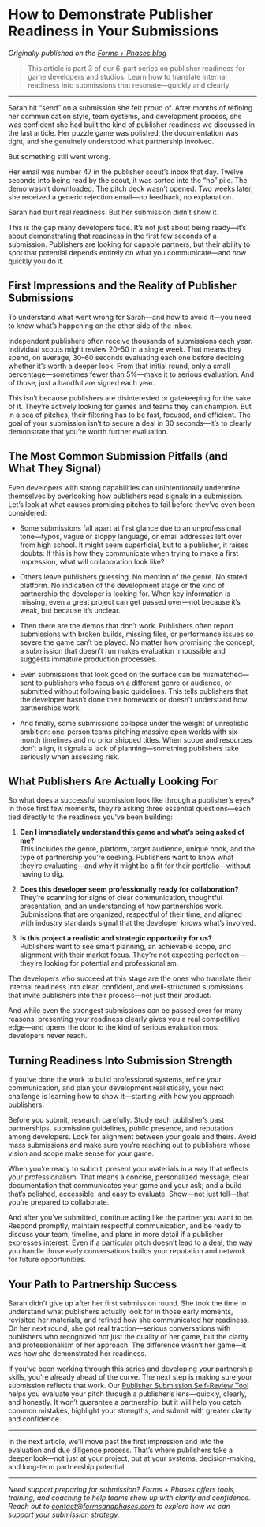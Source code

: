 # How to Demonstrate Publisher Readiness in Your Submissions
*Originally published on the [Forms + Phases blog](https://www.formsandphases.com/post/part-3-demonstrating-readiness-in-your-submissions)*

> This article is part 3 of our 6-part series on publisher readiness for game developers and studios. Learn how to translate internal readiness into submissions that resonate—quickly and clearly.

---

Sarah hit “send” on a submission she felt proud of. After months of refining her communication style, team systems, and development process, she was confident she had built the kind of publisher readiness we discussed in the last article. Her puzzle game was polished, the documentation was tight, and she genuinely understood what partnership involved.

But something still went wrong.

Her email was number 47 in the publisher scout’s inbox that day. Twelve seconds into being read by the scout, it was sorted into the “no” pile. The demo wasn’t downloaded. The pitch deck wasn’t opened. Two weeks later, she received a generic rejection email—no feedback, no explanation.

Sarah had built real readiness. But her submission didn’t show it.

This is the gap many developers face. It’s not just about being ready—it’s about demonstrating that readiness in the first few seconds of a submission. Publishers are looking for capable partners, but their ability to spot that potential depends entirely on what you communicate—and how quickly you do it.

## First Impressions and the Reality of Publisher Submissions

To understand what went wrong for Sarah—and how to avoid it—you need to know what’s happening on the other side of the inbox.

Independent publishers often receive thousands of submissions each year. Individual scouts might review 20–50 in a single week. That means they spend, on average, 30–60 seconds evaluating each one before deciding whether it’s worth a deeper look. From that initial round, only a small percentage—sometimes fewer than 5%—make it to serious evaluation. And of those, just a handful are signed each year.

This isn’t because publishers are disinterested or gatekeeping for the sake of it. They’re actively looking for games and teams they can champion. But in a sea of pitches, their filtering has to be fast, focused, and efficient. The goal of your submission isn’t to secure a deal in 30 seconds—it’s to clearly demonstrate that you’re worth further evaluation.

## The Most Common Submission Pitfalls (and What They Signal)

Even developers with strong capabilities can unintentionally undermine themselves by overlooking how publishers read signals in a submission. Let’s look at what causes promising pitches to fail before they’ve even been considered:

- Some submissions fall apart at first glance due to an unprofessional tone—typos, vague or sloppy language, or email addresses left over from high school. It might seem superficial, but to a publisher, it raises doubts: If this is how they communicate when trying to make a first impression, what will collaboration look like?

- Others leave publishers guessing. No mention of the genre. No stated platform. No indication of the development stage or the kind of partnership the developer is looking for. When key information is missing, even a great project can get passed over—not because it’s weak, but because it’s unclear.

- Then there are the demos that don’t work. Publishers often report submissions with broken builds, missing files, or performance issues so severe the game can’t be played. No matter how promising the concept, a submission that doesn’t run makes evaluation impossible and suggests immature production processes.

- Even submissions that look good on the surface can be mismatched—sent to publishers who focus on a different genre or audience, or submitted without following basic guidelines. This tells publishers that the developer hasn’t done their homework or doesn’t understand how partnerships work.

- And finally, some submissions collapse under the weight of unrealistic ambition: one-person teams pitching massive open worlds with six-month timelines and no prior shipped titles. When scope and resources don’t align, it signals a lack of planning—something publishers take seriously when assessing risk.

## What Publishers Are Actually Looking For

So what does a successful submission look like through a publisher’s eyes? In those first few moments, they’re asking three essential questions—each tied directly to the readiness you’ve been building:

1. **Can I immediately understand this game and what’s being asked of me?**  
   This includes the genre, platform, target audience, unique hook, and the type of partnership you’re seeking. Publishers want to know what they’re evaluating—and why it might be a fit for their portfolio—without having to dig.

2. **Does this developer seem professionally ready for collaboration?**  
   They’re scanning for signs of clear communication, thoughtful presentation, and an understanding of how partnerships work. Submissions that are organized, respectful of their time, and aligned with industry standards signal that the developer knows what’s involved.

3. **Is this project a realistic and strategic opportunity for us?**  
   Publishers want to see smart planning, an achievable scope, and alignment with their market focus. They’re not expecting perfection—they’re looking for potential and professionalism.

The developers who succeed at this stage are the ones who translate their internal readiness into clear, confident, and well-structured submissions that invite publishers into their process—not just their product.

And while even the strongest submissions can be passed over for many reasons, presenting your readiness clearly gives you a real competitive edge—and opens the door to the kind of serious evaluation most developers never reach.

## Turning Readiness Into Submission Strength

If you’ve done the work to build professional systems, refine your communication, and plan your development realistically, your next challenge is learning how to show it—starting with how you approach publishers.

Before you submit, research carefully. Study each publisher’s past partnerships, submission guidelines, public presence, and reputation among developers. Look for alignment between your goals and theirs. Avoid mass submissions and make sure you’re reaching out to publishers whose vision and scope make sense for your game.

When you’re ready to submit, present your materials in a way that reflects your professionalism. That means a concise, personalized message; clear documentation that communicates your game and your ask; and a build that’s polished, accessible, and easy to evaluate. Show—not just tell—that you're prepared to collaborate.

And after you’ve submitted, continue acting like the partner you want to be. Respond promptly, maintain respectful communication, and be ready to discuss your team, timeline, and plans in more detail if a publisher expresses interest. Even if a particular pitch doesn’t lead to a deal, the way you handle those early conversations builds your reputation and network for future opportunities.

## Your Path to Partnership Success

Sarah didn’t give up after her first submission round. She took the time to understand what publishers actually look for in those early moments, revisited her materials, and refined how she communicated her readiness. On her next round, she got real traction—serious conversations with publishers who recognized not just the quality of her game, but the clarity and professionalism of her approach. The difference wasn’t her game—it was how she demonstrated her readiness.

If you’ve been working through this series and developing your partnership skills, you’re already ahead of the curve. The next step is making sure your submission reflects that work. Our [Publisher Submission Self-Review Tool](https://formsandphases.github.io/creative-project-management-resources/self-serve-tools/publisher-submission-self-review.html) helps you evaluate your pitch through a publisher’s lens—quickly, clearly, and honestly. It won’t guarantee a partnership, but it will help you catch common mistakes, highlight your strengths, and submit with greater clarity and confidence.

---

In the next article, we’ll move past the first impression and into the evaluation and due diligence process. That’s where publishers take a deeper look—not just at your project, but at your systems, decision-making, and long-term partnership potential.

---

*Need support preparing for submission? Forms + Phases offers tools, training, and coaching to help teams show up with clarity and confidence. Reach out to contact@formsandphases.com to explore how we can support your submission strategy.*
